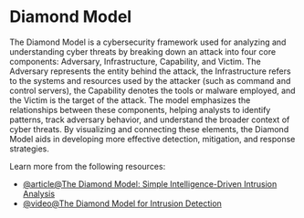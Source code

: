 # Diamond Model

The Diamond Model is a cybersecurity framework used for analyzing and understanding cyber threats by breaking down an attack into four core components: Adversary, Infrastructure, Capability, and Victim. The Adversary represents the entity behind the attack, the Infrastructure refers to the systems and resources used by the attacker (such as command and control servers), the Capability denotes the tools or malware employed, and the Victim is the target of the attack. The model emphasizes the relationships between these components, helping analysts to identify patterns, track adversary behavior, and understand the broader context of cyber threats. By visualizing and connecting these elements, the Diamond Model aids in developing more effective detection, mitigation, and response strategies.

Learn more from the following resources:

- [@article@The Diamond Model: Simple Intelligence-Driven Intrusion Analysis](https://kravensecurity.com/diamond-model-analysis/)
- [@video@The Diamond Model for Intrusion Detection](https://www.youtube.com/watch?v=3AOKomsmeUY)